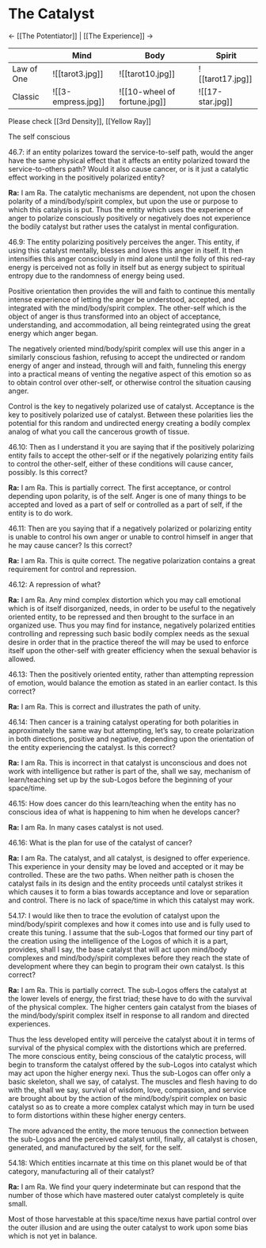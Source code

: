 # The Catalyst
<- [[The Potentiator]] | [[The Experience]] ->

|            | Mind               | Body                         | Spirit           |
| ---------- | ------------------ | ---------------------------- | ---------------- |
| Law of One | ![[tarot3.jpg]]    | ![[tarot10.jpg]]             | ![[tarot17.jpg]] |
| Classic    | ![[3-empress.jpg]] | ![[10-wheel of fortune.jpg]] | ![[17-star.jpg]] |
Please check [[3rd Density]], [[Yellow Ray]]

The self conscious

46.7: if an entity polarizes toward the service-to-self path, would the anger have the same physical effect that it affects an entity polarized toward the service-to-others path? Would it also cause cancer, or is it just a catalytic effect working in the positively polarized entity?

**Ra:** I am Ra. The catalytic mechanisms are dependent, not upon the chosen polarity of a mind/body/spirit complex, but upon the use or purpose to which this catalysis is put. Thus the entity which uses the experience of anger to polarize consciously positively or negatively does not experience the bodily catalyst but rather uses the catalyst in mental configuration.

46.9: The entity polarizing positively perceives the anger. This entity, if using this catalyst mentally, blesses and loves this anger in itself. It then intensifies this anger consciously in mind alone until the folly of this red-ray energy is perceived not as folly in itself but as energy subject to spiritual entropy due to the randomness of energy being used.  
  
Positive orientation then provides the will and faith to continue this mentally intense experience of letting the anger be understood, accepted, and integrated with the mind/body/spirit complex. The other-self which is the object of anger is thus transformed into an object of acceptance, understanding, and accommodation, all being reintegrated using the great energy which anger began.  
  
The negatively oriented mind/body/spirit complex will use this anger in a similarly conscious fashion, refusing to accept the undirected or random energy of anger and instead, through will and faith, funneling this energy into a practical means of venting the negative aspect of this emotion so as to obtain control over other-self, or otherwise control the situation causing anger.  
  
Control is the key to negatively polarized use of catalyst. Acceptance is the key to positively polarized use of catalyst. Between these polarities lies the potential for this random and undirected energy creating a bodily complex analog of what you call the cancerous growth of tissue.

46.10: Then as I understand it you are saying that if the positively polarizing entity fails to accept the other-self or if the negatively polarizing entity fails to control the other-self, either of these conditions will cause cancer, possibly. Is this correct?

**Ra:** I am Ra. This is partially correct. The first acceptance, or control depending upon polarity, is of the self. Anger is one of many things to be accepted and loved as a part of self or controlled as a part of self, if the entity is to do work.

46.11: Then are you saying that if a negatively polarized or polarizing entity is unable to control his own anger or unable to control himself in anger that he may cause cancer? Is this correct?

**Ra:** I am Ra. This is quite correct. The negative polarization contains a great requirement for control and repression.

46.12: A repression of what?

**Ra:** I am Ra. Any mind complex distortion which you may call emotional which is of itself disorganized, needs, in order to be useful to the negatively oriented entity, to be repressed and then brought to the surface in an organized use. Thus you may find for instance, negatively polarized entities controlling and repressing such basic bodily complex needs as the sexual desire in order that in the practice thereof the will may be used to enforce itself upon the other-self with greater efficiency when the sexual behavior is allowed.

46.13: Then the positively oriented entity, rather than attempting repression of emotion, would balance the emotion as stated in an earlier contact. Is this correct?

**Ra:** I am Ra. This is correct and illustrates the path of unity.

46.14: Then cancer is a training catalyst operating for both polarities in approximately the same way but attempting, let’s say, to create polarization in both directions, positive and negative, depending upon the orientation of the entity experiencing the catalyst. Is this correct?

**Ra:** I am Ra. This is incorrect in that catalyst is unconscious and does not work with intelligence but rather is part of the, shall we say, mechanism of learn/teaching set up by the sub-Logos before the beginning of your space/time.

46.15: How does cancer do this learn/teaching when the entity has no conscious idea of what is happening to him when he develops cancer?

**Ra:** I am Ra. In many cases catalyst is not used.

46.16: What is the plan for use of the catalyst of cancer?

**Ra:** I am Ra. The catalyst, and all catalyst, is designed to offer experience. This experience in your density may be loved and accepted or it may be controlled. These are the two paths. When neither path is chosen the catalyst fails in its design and the entity proceeds until catalyst strikes it which causes it to form a bias towards acceptance and love or separation and control. There is no lack of space/time in which this catalyst may work.

54.17: I would like then to trace the evolution of catalyst upon the mind/body/spirit complexes and how it comes into use and is fully used to create this tuning. I assume that the sub-Logos that formed our tiny part of the creation using the intelligence of the Logos of which it is a part, provides, shall I say, the base catalyst that will act upon mind/body complexes and mind/body/spirit complexes before they reach the state of development where they can begin to program their own catalyst. Is this correct?

**Ra:** I am Ra. This is partially correct. The sub-Logos offers the catalyst at the lower levels of energy, the first triad; these have to do with the survival of the physical complex. The higher centers gain catalyst from the biases of the mind/body/spirit complex itself in response to all random and directed experiences.  
  
Thus the less developed entity will perceive the catalyst about it in terms of survival of the physical complex with the distortions which are preferred. The more conscious entity, being conscious of the catalytic process, will begin to transform the catalyst offered by the sub-Logos into catalyst which may act upon the higher energy nexi. Thus the sub-Logos can offer only a basic skeleton, shall we say, of catalyst. The muscles and flesh having to do with the, shall we say, survival of wisdom, love, compassion, and service are brought about by the action of the mind/body/spirit complex on basic catalyst so as to create a more complex catalyst which may in turn be used to form distortions within these higher energy centers.  
  
The more advanced the entity, the more tenuous the connection between the sub-Logos and the perceived catalyst until, finally, all catalyst is chosen, generated, and manufactured by the self, for the self.

54.18: Which entities incarnate at this time on this planet would be of that category, manufacturing all of their catalyst?

**Ra:** I am Ra. We find your query indeterminate but can respond that the number of those which have mastered outer catalyst completely is quite small.  
  
Most of those harvestable at this space/time nexus have partial control over the outer illusion and are using the outer catalyst to work upon some bias which is not yet in balance.